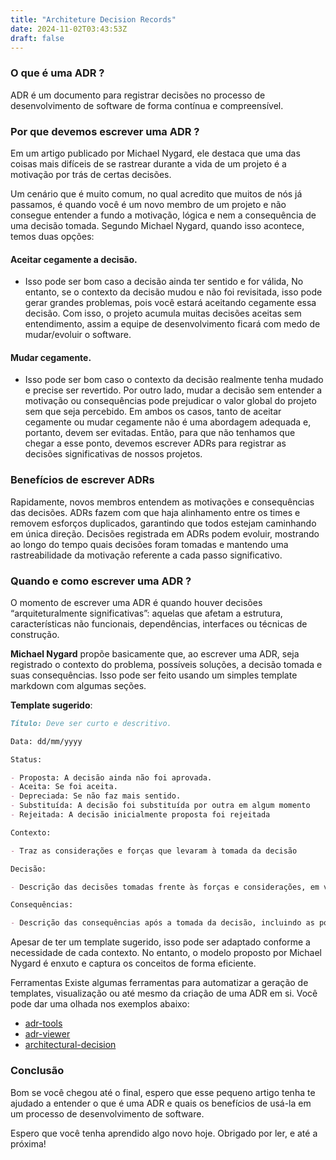 ```yaml
---
title: "Architeture Decision Records"
date: 2024-11-02T03:43:53Z
draft: false
---
```


### O que é uma ADR ?
ADR é um documento para registrar decisões no processo de desenvolvimento de software de forma contínua e compreensível.

### Por que devemos escrever uma ADR ?
Em um artigo publicado por Michael Nygard, ele destaca que uma das coisas mais difíceis de se rastrear durante a vida de um projeto é a motivação por trás de certas decisões.

Um cenário que é muito comum, no qual acredito que muitos de nós já passamos, é quando você é um novo membro de um projeto e não consegue entender a fundo a motivação, lógica e nem a consequência de uma decisão tomada. Segundo Michael Nygard, quando isso acontece, temos duas opções:

#### Aceitar cegamente a decisão.

- Isso pode ser bom caso a decisão ainda ter sentido e for válida, No entanto, se o contexto da decisão mudou e não foi revisitada, isso pode gerar grandes problemas, pois você estará aceitando cegamente essa decisão. Com isso, o projeto acumula muitas decisões aceitas sem entendimento, assim a equipe de desenvolvimento ficará com medo de mudar/evoluir o software.

#### Mudar cegamente.

- Isso pode ser bom caso o contexto da decisão realmente tenha mudado e precise ser revertido. Por outro lado, mudar a decisão sem entender a motivação ou consequências pode prejudicar o valor global do projeto sem que seja percebido.
Em ambos os casos, tanto de aceitar cegamente ou mudar cegamente não é uma abordagem adequada e, portanto, devem ser evitadas. Então, para que não tenhamos que chegar a esse ponto, devemos escrever ADRs para registrar as decisões significativas de nossos projetos.

### Benefícios de escrever ADRs

Rapidamente, novos membros entendem as motivações e consequências das decisões.
ADRs fazem com que haja alinhamento entre os times e removem esforços duplicados, garantindo que todos estejam caminhando em única direção.
Decisões registrada em ADRs podem evoluir, mostrando ao longo do tempo quais decisões foram tomadas e mantendo uma rastreabilidade da motivação referente a cada passo significativo.

### Quando e como escrever uma ADR ?

O momento de escrever uma ADR é quando houver decisões “arquiteturalmente significativas”: aquelas que afetam a estrutura, características não funcionais, dependências, interfaces ou técnicas de construção.

**Michael Nygard** propõe basicamente que, ao escrever uma ADR, seja registrado o contexto do problema, possíveis soluções, a decisão tomada e suas consequências. Isso pode ser feito usando um simples template markdown com algumas seções.

**Template sugerido**:

```md
Título: Deve ser curto e descritivo.

Data: dd/mm/yyyy

Status:

- Proposta: A decisão ainda não foi aprovada.
- Aceita: Se foi aceita.
- Depreciada: Se não faz mais sentido.
- Substituída: A decisão foi substituída por outra em algum momento
- Rejeitada: A decisão inicialmente proposta foi rejeitada

Contexto:

- Traz as considerações e forças que levaram à tomada da decisão

Decisão:

- Descrição das decisões tomadas frente às forças e considerações, em voz ativa.

Consequências:

- Descrição das consequências após a tomada da decisão, incluindo as positivas e as negativas, quando houver. Tudo que puder afetar o time e o projeto deve ser registrado.
```

Apesar de ter um template sugerido, isso pode ser adaptado conforme a necessidade de cada contexto. No entanto, o modelo proposto por Michael Nygard é enxuto e captura os conceitos de forma eficiente.

Ferramentas
Existe algumas ferramentas para automatizar a geração de templates, visualização ou até mesmo da criação de uma ADR em si. Você pode dar uma olhada nos exemplos abaixo:

- [adr-tools](https://github.com/npryce/adr-tools)
- [adr-viewer](https://github.com/mrwilson/adr-viewer)
- [architectural-decision](https://github.com/cspray/architectural-decision)

### Conclusão

Bom se você chegou até o final, espero que esse pequeno artigo tenha te ajudado a entender o que é uma ADR e quais os benefícios de usá-la em um processo de desenvolvimento de software.

Espero que você tenha aprendido algo novo hoje. Obrigado por ler, e até a próxima!